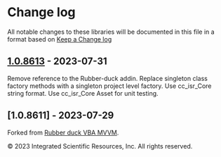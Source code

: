 # Change log
All notable changes to these libraries will be documented in this file in a format based on [Keep a Change log]

## [1.0.8613] - 2023-07-31
Remove reference to the Rubber-duck addin. 
Replace singleton class factory methods with a singleton project level factory.
Use cc_isr_Core string format.
Use cc_isr_Core Asset for unit testing.

## [1.0.8611] - 2023-07-29
Forked from [Rubber duck VBA MVVM].

&copy;  2023 Integrated Scientific Resources, Inc. All rights reserved.

[1.0.8613]: https://github.com/ATECoder/vba.mvvm
[Keep a Change log]: https://keepachangelog.com/en/1.0.0/
[Rubber duck VBA MVVM]: https://github.com/rubberduck-vba/MVVM